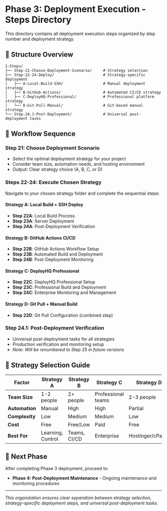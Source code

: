 # Phase 3: Deployment Execution - Steps Directory

This directory contains all deployment execution steps organized by step number and deployment strategy.

## 📁 Structure Overview

```
1-Steps/
├── Step-21-Choose-Deployment-Scenario/     # Strategy selection
├── Step-22-24-Deploy/                      # Strategy-specific deployment
│   ├── A-Local-Build-SSH/                  # Manual deployment strategy
│   ├── B-GitHub-Actions/                   # Automated CI/CD strategy  
│   ├── C-DeployHQ-Professional/            # Professional platform strategy
│   └── D-Git-Pull-Manual/                  # Git-based manual strategy
└── Step-24.1-Post-Deployment/              # Universal post-deployment tasks
```

## 🔄 Workflow Sequence

### **Step 21: Choose Deployment Scenario**
- Select the optimal deployment strategy for your project
- Consider team size, automation needs, and hosting environment
- Output: Clear strategy choice (A, B, C, or D)

### **Steps 22-24: Execute Chosen Strategy**
Navigate to your chosen strategy folder and complete the sequential steps:

#### **Strategy A: Local Build + SSH Deploy**
- **Step 22A**: Local Build Process
- **Step 23A**: Server Deployment  
- **Step 24A**: Post-Deployment Verification

#### **Strategy B: GitHub Actions CI/CD**
- **Step 22B**: GitHub Actions Workflow Setup
- **Step 23B**: Automated Build and Deployment
- **Step 24B**: Post-Deployment Monitoring

#### **Strategy C: DeployHQ Professional**
- **Step 22C**: DeployHQ Professional Setup
- **Step 23C**: Professional Build and Deployment
- **Step 24C**: Enterprise Monitoring and Management

#### **Strategy D: Git Pull + Manual Build**
- **Step 22D**: Git Pull Configuration (combined step)

### **Step 24.1: Post-Deployment Verification**
- Universal post-deployment tasks for all strategies
- Production verification and monitoring setup
- *Note: Will be renumbered to Step 25 in future versions*

## 🎯 Strategy Selection Guide

| Factor | Strategy A | Strategy B | Strategy C | Strategy D |
|--------|------------|------------|------------|------------|
| **Team Size** | 1-2 people | 2+ people | Professional teams | 2-3 people |
| **Automation** | Manual | High | High | Partial |
| **Complexity** | Low | Medium | Medium | Low |
| **Cost** | Free | Free/Low | Paid | Free |
| **Best For** | Learning, Control | Teams, CI/CD | Enterprise | Hostinger/cPanel |

## 📝 Next Phase

After completing Phase 3 deployment, proceed to:
- **Phase 4: Post-Deployment Maintenance** - Ongoing maintenance and monitoring procedures

---

*This organization ensures clear separation between strategy selection, strategy-specific deployment steps, and universal post-deployment tasks.*
